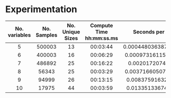 # Experimentation

|No. variables |No. Samples |No. Unique Sizes  |Compute Time hh:mm:ss.ms |Seconds per ROBDD |
|:------------:|:----------:|:----------------:|:--------------------:|:----------------:|
|5  |500003  |13 |00:03:44 |0.00044803638715628036|
|6  |400003  |16 |00:06:29 |0.0009731611518853092|
|7  |486892  |25 |00:16:22 |0.00201720746066912|
|8  |56343  |25 |00:03:29 |0.0037166050798441088|
|9  |94999  |26 |00:13:15 |0.008375916323258596|
|10  |17975  |44 |00:03:59 |0.013351336745791375|
